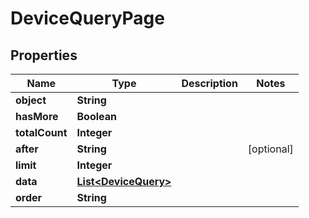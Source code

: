 
# DeviceQueryPage

## Properties
Name | Type | Description | Notes
------------ | ------------- | ------------- | -------------
**object** | **String** |  | 
**hasMore** | **Boolean** |  | 
**totalCount** | **Integer** |  | 
**after** | **String** |  |  [optional]
**limit** | **Integer** |  | 
**data** | [**List&lt;DeviceQuery&gt;**](DeviceQuery.md) |  | 
**order** | **String** |  | 



